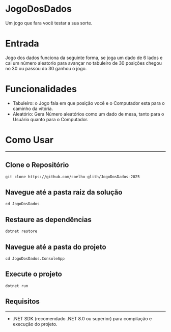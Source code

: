 # JogoDosDados
Um jogo que fara você testar a sua sorte.

# Entrada

Jogo dos dados funciona da seguinte forma, se joga um dado de 6 lados e cai um número aleatorio para avançar no tabuleiro de 30 posições chegou no 30 ou passou do 30 ganhou o jogo.


# Funcionalidades

- Tabuleiro: o Jogo fala em que posição você e o Computador esta para o caminho da vitória.
- Aleatório: Gera Número aleatórios como um dado de mesa, tanto para o Usuário quanto para o Computador.
  
# Como Usar

---
## Clone o Repositório
```
git clone https://github.com/coelho-glith/JogoDosDados-2025
```
## Navegue até a pasta raiz da solução
```
cd JogoDosDados
```
## Restaure as dependências
```
dotnet restore
```
## Navegue até a pasta do projeto
```
cd JogoDosDados.ConsoleApp
```
## Execute o projeto
```
dotnet run
```

## Requisitos
---
- .NET SDK (recomendado .NET 8.0 ou superior) para compilação e execução do projeto.
